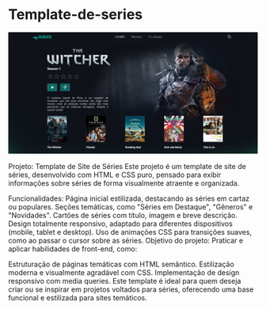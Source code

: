 # Template-de-series

![Capa do projeto](imagens/capa.png)

Projeto: Template de Site de Séries
Este projeto é um template de site de séries, desenvolvido com HTML e CSS puro, pensado para exibir informações sobre séries de forma visualmente atraente e organizada.

Funcionalidades:
Página inicial estilizada, destacando as séries em cartaz ou populares.
Seções temáticas, como "Séries em Destaque", "Gêneros" e "Novidades".
Cartões de séries com título, imagem e breve descrição.
Design totalmente responsivo, adaptado para diferentes dispositivos (mobile, tablet e desktop).
Uso de animações CSS para transições suaves, como ao passar o cursor sobre as séries.
Objetivo do projeto:
Praticar e aplicar habilidades de front-end, como:

Estruturação de páginas temáticas com HTML semântico.
Estilização moderna e visualmente agradável com CSS.
Implementação de design responsivo com media queries.
Este template é ideal para quem deseja criar ou se inspirar em projetos voltados para séries, oferecendo uma base funcional e estilizada para sites temáticos.
